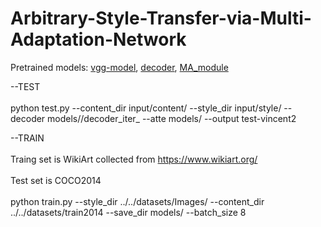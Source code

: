 # Arbitrary-Style-Transfer-via-Multi-Adaptation-Network

Pretrained models: [vgg-model](https://drive.google.com/file/d/1kUUNROxNmDroDuWl22JDlbN3vJBNYFZy/view?usp=sharing),  [decoder](https://drive.google.com/file/d/1BinnwM5AmIcVubr16tPTqxMjUCE8iu5M/view?usp=sharing),  [MA_module](x)   <br> 
 
--TEST <br>  
python test.py  --content_dir input/content/ --style_dir input/style/   --decoder models//decoder_iter_  --atte models/   --output test-vincent2

--TRAIN <br>  
Traing set is WikiArt collected from https://www.wikiart.org/  <br>  
Test set is COCO2014  <br>  
python train.py --style_dir ../../datasets/Images/ --content_dir ../../datasets/train2014 --save_dir models/ --batch_size 8
